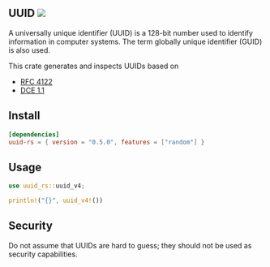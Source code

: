 ## UUID ![](https://github.com/awh6al/uuid-rs/workflows/uuid-rs/badge.svg)
A universally unique identifier (UUID) is a 128-bit number used to identify
information in computer systems. The term globally unique identifier (GUID)
is also used.

This crate generates and inspects UUIDs based on
 * [RFC 4122](http://tools.ietf.org/html/rfc4122)
 * [DCE 1.1](https://pubs.opengroup.org/onlinepubs/9696989899/chap5.htm#tagcjh_08_02_01_01)

## Install
```TOML
[dependencies]
uuid-rs = { version = "0.5.0", features = ["random"] }
```

## Usage
```Rust
use uuid_rs::uuid_v4;

println!("{}", uuid_v4!())
```

## Security

Do not assume that UUIDs are hard to guess; they should not be used as security capabilities.

